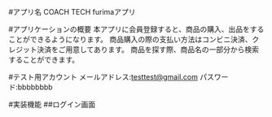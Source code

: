 #アプリ名
  COACH TECH furimaアプリ

#アプリケーションの概要
  本アプリに会員登録すると、商品の購入、出品をすることができるようになります。
  商品購入の際の支払い方法はコンビニ決済、クレジット決済をご用意してあります。
  商品を探す際、商品名の一部分から検索することができます。

#テスト用アカウント
  メールアドレス:testtest@gmail.com
  パスワード:bbbbbbbb

#実装機能
  ##ログイン画面
